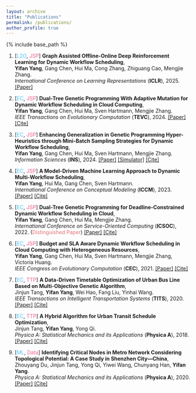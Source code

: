 ```yaml
---
layout: archive
title: "Publications"
permalink: /publications/
author_profile: true
---
```


{% include base_path %}

1. [<font color="#4fc3f7">L2O</font>, <font color="#f06292">JSP</font>]
**Graph Assisted Offline-Online Deep Reinforcement Learning for Dynamic Workflow Scheduling**,  
**Yifan Yang**, Gang Chen, Hui Ma, Cong Zhang, Zhiguang Cao, Mengjie Zhang.  
*International Conference on Learning Representations* (**ICLR**), 2025.
[[Paper]](https://openreview.net/forum?id=4PlbIfmX9o)

1. [<font color="#4fc3f7">EC</font>, <font color="#f06292">JSP</font>]
**Dual-Tree Genetic Programming With Adaptive Mutation for Dynamic Workflow Scheduling in Cloud Computing**,  
**Yifan Yang**, Gang Chen, Hui Ma, Sven Hartmann, Mengjie Zhang.  
*IEEE Transactions on Evolutionary Computation* (**TEVC**), 2024.
[[Paper]](https://ieeexplore.ieee.org/abstract/document/10508207)
[[Cite]](https://scholar.google.com/scholar?as_sdt=0%2C5&q=Dual-tree+genetic+programming+with+adaptive+mutation+for+dynamic+workflow+scheduling+in+cloud+computing&btnG=)

1. [<font color="#4fc3f7">EC</font>, <font color="#f06292">JSP</font>]
**Enhancing Generalization in Genetic Programming Hyper-Heuristics through Mini-Batch Sampling Strategies for Dynamic Workflow Scheduling**,  
**Yifan Yang**, Gang Chen, Hui Ma, Sven Hartmann, Mengjie Zhang.  
*Information Sciences* (**INS**), 2024.
[[Paper]](https://www.sciencedirect.com/science/article/pii/S0020025524008892)
[[Simulator]](https://github.com/YifanYang1995/Simulator-Dynamic-Workflow-Scheduling)
[[Cite]](https://scholar.google.com/scholar?as_sdt=0%2C5&q=Enhancing+generalization+in+genetic+programming+hyper-heuristics+through+mini-batch+sampling+strategies+for+dynamic+workflow+scheduling&btnG=)

1. [<font color="#4fc3f7">EC</font>, <font color="#f06292">JSP</font>]
**A Model-Driven Machine Learning Approach to Dynamic Multi-Workflow Scheduling**,  
**Yifan Yang**, Hui Ma, Gang Chen, Sven Hartmann.  
*International Conference on Conceptual Modeling* (**ICCM**), 2023.
[[Paper]](https://ceur-ws.org/Vol-3618/forum_paper_26.pdf)
[[Cite]](https://scholar.google.com/scholar?as_sdt=0%2C5&q=A+model-driven+machine+learning+approach+to+dynamic+multi-workflow+scheduling&btnG=)

1. [<font color="#4fc3f7">EC</font>, <font color="#f06292">JSP</font>]
**Dual-Tree Genetic Programming for Deadline-Constrained Dynamic Workflow Scheduling in Cloud**,  
**Yifan Yang**, Gang Chen, Hui Ma, Mengjie Zhang.  
*International Conference on Service-Oriented Computing* (**ICSOC**), 2022. (<font color="#e57373">Distinguished Paper</font>)
[[Paper]](https://link.springer.com/chapter/10.1007/978-3-031-20984-0_31)
[[Cite]](https://scholar.google.com/scholar?as_sdt=0%2C5&q=Dual-tree+genetic+programming+for+deadline-constrained+dynamic+workflow+scheduling+in+cloud&btnG=)

1. [<font color="#4fc3f7">EC</font>, <font color="#f06292">JSP</font>]
**Budget and SLA Aware Dynamic Workflow Scheduling in Cloud Computing with Heterogeneous Resources**,  
**Yifan Yang**, Gang Chen, Hui Ma, Sven Hartmann, Mengjie Zhang, Victoria Huang.  
*IEEE Congress on Evolutionary Computation* (**CEC**), 2021.
[[Paper]](https://ieeexplore.ieee.org/abstract/document/9504709)
[[Cite]](https://scholar.google.com/scholar?as_sdt=0%2C5&q=Budget+and+SLA+aware+dynamic+workflow+scheduling+in+cloud+computing+with+heterogeneous+resources&btnG=)

1. [<font color="#4fc3f7">EC</font>, <font color="#f06292">TTP</font>]
**A Data-Driven Timetable Optimization of Urban Bus Line Based on Multi-Objective Genetic Algorithm**,  
Jinjun Tang, **Yifan Yang**, Wei Hao, Fang Liu, Yinhai Wang.  
*IEEE Transactions on Intelligent Transportation Systems* (**TITS**), 2020.
[[Paper]](https://ieeexplore.ieee.org/abstract/document/9208784)
[[Cite]](https://scholar.google.com/scholar?as_sdt=0%2C5&q=A+Data-Driven+Timetable+Optimization+of+Urban+Bus+Line+Based+on+Multi-Objective+Genetic+Algorithm&btnG=)

1. [<font color="#4fc3f7">EC</font>, <font color="#f06292">TTP</font>]
**A Hybrid Algorithm for Urban Transit Schedule Optimization**,  
Jinjun Tang, **Yifan Yang**, Yong Qi.  
*Physica A: Statistical Mechanics and its Applications* (**Physica A**), 2018.
[[Paper]](https://www.sciencedirect.com/science/article/pii/S0378437118309610)
[[Cite]](https://scholar.google.com/scholar?as_sdt=0%2C5&q=A+hybrid+algorithm+for+Urban+transit+schedule+optimization&btnG=)

1. [<font color="#4fc3f7">ML</font>, <font color="#f06292">Data</font>]
**Identifying Critical Nodes in Metro Network Considering Topological Potential: A Case Study in Shenzhen City—China**,  
Zhouyang Du, Jinjun Tang, Yong Qi, Yiwei Wang, Chunyang Han, **Yifan Yang**.  
*Physica A: Statistical Mechanics and its Applications* (**Physica A**), 2020.
[[Paper]](https://www.sciencedirect.com/science/article/pii/S0378437119316590)
[[Cite]](https://scholar.google.com/scholar?as_sdt=0%2C5&q=Identifying+critical+nodes+in+metro+network+considering+topological+potential&btnG=)

<!--
1. [<font color="#4fc3f7">EC</font>, <font color="#f06292">JSP</font>]
****,  
**Yifan Yang**, Gang Chen, Hui Ma, Sven Hartmann, Mengjie Zhang.  
*IEEE Transactions on Evolutionary Computation* (**TEVC**), 2024.
[[Paper]]()
[[Cite]]()
-->
